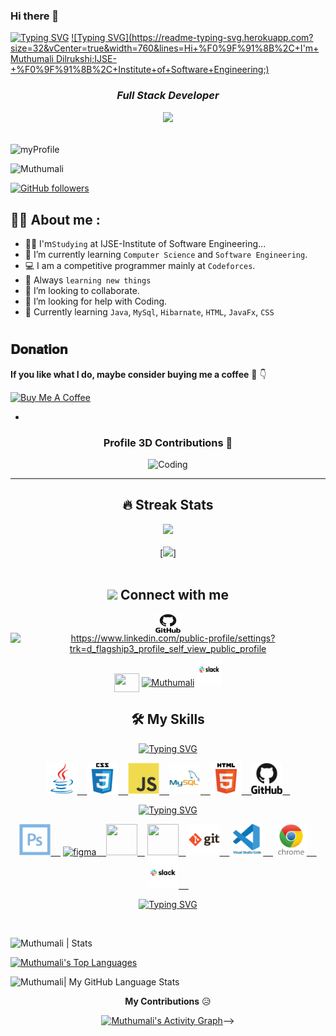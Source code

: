 ### Hi there 👋

<!--
*Muthumali/Muthumali* is a ✨ special ✨ repository because its `README.md` (this file) appears on your GitHub profile.
Here are some ideas to get you started:
- 🔭 I’m currently working on ...
- 🌱 I’m currently learning ...
- 👯 I’m looking to collaborate on ...
- 🤔 I’m looking for help with ...
- 💬 Ask me about ...
- 📫 How to reach me: ...
- 😄 Pronouns: ...
- ⚡ Fun fact: ...
-->
[![Typing SVG](https://readme-typing-svg.herokuapp.com?duration=3000&color=2ED573&width=1000&lines=-+-+-+-+-+-+-+-+-+-+-+-+-+-+-+-+-+-+-+-+-+-+-+-+-+-+-+-+-+-+-+-+-+-+-+-+-+-+-+-+-+-+-+-+-+-+-+-+-+-+-+)](https://git.io/typing-svg)
[![Typing SVG](https://readme-typing-svg.herokuapp.com?size=32&vCenter=true&width=760&lines=Hi+%F0%9F%91%8B%2C+I'm+Muthumali Dilrukshi;IJSE-+%F0%9F%91%8B%2C+Institute+of+Software+Engineering;)](https://git.io/typing-svg)

<h3 align="center"><b><i>Full Stack Developer</i></b></h3>
<p align="center">
  <a href="https://github.com/DenverCoder1/readme-typing-svg"><img src="https://readme-typing-svg.herokuapp.com?lines=Computer+Science+Student;Competitive+Programmer;IJSE+GDSE+Student;Java%20|%20Algorithms%20|%20OOP%20;Specialist%20on%20Codeforces;Always%20learning%20new%20things&center=true&width=500&height=50"></a>
</p>
<br>

<img align="center" alt="myProfile" src="https://github.com/Muthumali/My-Portfoliyo/blob/main/assets/image/My%20Web%20Profile%20%E2%80%93%20Figma%20-%20Google%20Chrome%207_24_2022%208_44_19%20PM%20(2).png" height="500" width="830">

<img src="https://komarev.com/ghpvc/?username=Muthumali&label=Profile%20views&color=0e75b6&style=flat" alt="Muthumali" /> </p>

[![GitHub followers](https://img.shields.io/github/followers/Muthumali.svg?style=social&label=followers&maxAge=2592000)](https://github.com/Muthumali?tab=followers)

## 👨‍🦰 About me :

- 👨‍🎓 I'm`Studying` at IJSE-Institute of Software Engineering...
- 🌱 I’m currently learning `Computer Science` and `Software Engineering`.
- 💻 I am a competitive programmer mainly at `Codeforces`.
- 👨 Always `learning new things`
- 👯 I’m looking to collaborate.
- 🤔 I’m looking for help with Coding.
- 🌱 Currently learning `Java`, `MySql`, `Hibarnate`, `HTML`, `JavaFx`, `CSS`
  <br>
<div>

#
</div>

## 𝐃𝐨𝐧𝐚𝐭𝐢𝐨𝐧

**If you like what I do, maybe consider buying me a coffee** 🥺 👇

<a href="https://www.buymeacoffee.com/Muthumali"><img src="https://cdn.buymeacoffee.com/buttons/v2/default-red.png" alt="Buy Me A Coffee" style="height: 35px !important; width: 120px !important;"></a>

*
<div align="center">

<h3 align="center">
  Profile 3D Contributions 🔰
</h3>


<img alt="Coding" width="900" src="https://github.com/Muthumali/red-alpha/blob/main/github-contribution-grid-snake.svg">

---

## 🔥 Streak Stats

![](https://github-profile-summary-cards.vercel.app/api/cards/stats?username=Muthumali&theme=monokai)
<br>
<br>
[![](https://github-readme-streak-stats.herokuapp.com?user=Muthumali&theme=soft-green)]
<br>
<br>

## <img src="https://media.giphy.com/media/iY8CRBdQXODJSCERIr/giphy.gif" width="30px"> Connect with me
<p align="center">
<a href="https://github.com/Muthumali"><img align="center" src="https://raw.githubusercontent.com/devicons/devicon/master/icons/github/github-original-wordmark.svg" alt="nipuna_piyumal" height="30" width="40" /></a>
<a href="https://www.linkedin.com/in/muthumalidilrukshi/" target="blank"><img align="center" src="https://raw.githubusercontent.com/rahuldkjain/github-profile-readme-generator/master/src/images/icons/Social/linked-in-alt.svg" alt="https://www.linkedin.com/public-profile/settings?trk=d_flagship3_profile_self_view_public_profile" height="30" width="40" /></a>
<a href="https://www.facebook.com/profile.php?id=100069393859911" target="blank"><img align="center" src="https://raw.githubusercontent.com/rahuldkjain/github-profile-readme-generator/master/src/images/icons/Social/facebook.svg" alt="" height="30" width="40" /></a>
<a href="https://www.instagram.com/muthu_dilrukshi/" target="blank"><img align="center" src="https://raw.githubusercontent.com/rahuldkjain/github-profile-readme-generator/master/src/images/icons/Social/instagram.svg" alt="Muthumali" height="30" width="40" /></a>
<a href="https://www.slack.com"><img align="slack" src="https://raw.githubusercontent.com/devicons/devicon/master/icons/slack/slack-original-wordmark.svg" alt="Muthumali" height="50" width="40" /></a>

</p>

## 🛠️ My Skills

[![Typing SVG](https://readme-typing-svg.herokuapp.com?duration=4000&color=2ED573&width=600&lines=Languages+and+Tools%3A)](https://git.io/typing-svg)

<a href="https://www.java.com" target="_blank"> <img src="https://raw.githubusercontent.com/devicons/devicon/master/icons/java/java-original.svg" alt="java" width="50" height="50"/>&nbsp;&nbsp;&nbsp; </a>
<a href="https://www.css.com" target="_blank"> <img src="https://raw.githubusercontent.com/devicons/devicon/master/icons/css3/css3-original-wordmark.svg" alt="css" width="50" height="50"/>&nbsp;&nbsp;&nbsp; </a>
<a href="https://www.javascript.com" target="_blank"> <img src="https://raw.githubusercontent.com/devicons/devicon/master/icons/javascript/javascript-original.svg" alt="javascript" width="50" height="50"/>&nbsp;&nbsp;&nbsp; </a>
<a href="https://www.mysql.com/" target="_blank"> <img src="https://raw.githubusercontent.com/devicons/devicon/master/icons/mysql/mysql-original-wordmark.svg" alt="mysql" width="50" height="50"/>&nbsp;&nbsp;&nbsp; </a>
<a href="https://www.html.com" target="_blank"> <img src="https://raw.githubusercontent.com/devicons/devicon/master/icons/html5/html5-original-wordmark.svg" alt="HTML" width="50" height="50"/>&nbsp;&nbsp;&nbsp; </a>
<a href="https://github.com" target="_blank"> <img src="https://raw.githubusercontent.com/devicons/devicon/master/icons/github/github-original-wordmark.svg" alt="git" width="50" height="50"/>&nbsp;&nbsp;&nbsp; </a>


[![Typing SVG](https://readme-typing-svg.herokuapp.com?duration=4000&color=2ED573&width=600&lines=My+Tool%3A)](https://git.io/typing-svg)

<a href="https://www.photoshop.com/en" target="_blank"> <img src="https://raw.githubusercontent.com/devicons/devicon/master/icons/photoshop/photoshop-line.svg" alt="photoshop" width="50" height="50"/> &nbsp;&nbsp;&nbsp;</a> 
<a href="https://www.figma.com/" target="_blank"> <img src="https://www.vectorlogo.zone/logos/figma/figma-icon.svg" alt="figma" width="50" height="50"/>&nbsp;&nbsp;&nbsp; </a>
<a href="https://www.jetbrains.com/idea/" target="_blank"> <img src="https://img.icons8.com/color/48/000000/intellij-idea.png" width="50" height="50"/>&nbsp;&nbsp;&nbsp;</a>
<a href="https://gluonhq.com/products/scene-builder/" target="_blank"> <img src="https://i2.wp.com/gluonhq.com/wp-content/uploads/2015/02/SceneBuilderLogo.png?fit=781%2C781&ssl=1" width="50" height="50"/>&nbsp;&nbsp;&nbsp;</a>
<a href="https://www.git-scm.com" target="_blank"> <img src="https://raw.githubusercontent.com/devicons/devicon/master/icons/git/git-original-wordmark.svg" alt="photoshop" width="50" height="50"/> &nbsp;&nbsp;&nbsp;</a> 
<a href="https://www.code.visualstudio.com" target="_blank"> <img src="https://raw.githubusercontent.com/devicons/devicon/master/icons/vscode/vscode-original-wordmark.svg" alt="VSCode" width="50" height="50"/> &nbsp;&nbsp;&nbsp;</a> 
<a href="https://www.google.com/chrome" target="_blank"> <img src="https://raw.githubusercontent.com/devicons/devicon/master/icons/chrome/chrome-original-wordmark.svg" alt="chrome" width="50" height="50"/> &nbsp;&nbsp;&nbsp;</a> 
<a href="https://www.slack.com" target="_blank"> <img src="https://raw.githubusercontent.com/devicons/devicon/master/icons/slack/slack-original-wordmark.svg" alt="slack" width="50" height="50"/> &nbsp;&nbsp;&nbsp;</a> 

[![Typing SVG](https://readme-typing-svg.herokuapp.com?duration=5000&color=2ED573&width=600&lines=-+-+-+-+-+-+-+-+-+-+-+-+-+-+-+-+-+-+-+-+-+-+-+-+-+-+-+)](https://git.io/typing-svg)

<br><p align="left"> <img src="https://github-readme-stats.vercel.app/api?username=Muthumali&show_icons=true&theme=gotham" alt="Muthumali | Stats" />

<div align="center">

<p align="left"> <a href="https://github.com/Muthumali/github-readme-stats"><img alt="Muthumali's Top Languages" src="https://github-readme-stats.vercel.app/api/top-langs/?username=Muthumali&langs_count=8&layout=compact&theme=gotham&hide_border=true&bg_color=1F222E&title_color=F85D7F&icon_color=F8D866&hide=Jupyter%20Notebook" height="142px"/></a> </p>

 <p align="left"> <img src="https://github-readme-stats.vercel.app/api/top-langs/?username=Muthumali&langs_count=5&theme=gotham" alt="Muthumali| My GitHub Language Stats"/> </p></div>

**My Contributions** 😥 <br>

<a href="https://github.com/Muthumali/github-readme-activity-graph"><img alt="Muthumali's Activity Graph" src="https://activity-graph.herokuapp.com/graph?username=Muthumali&bg_color=0D1117&color=5BCDEC&line=5BCDEC&point=FFFFFF&hide_border=true" /></a>-->